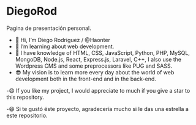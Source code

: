 # DiegoRod
Pagina de presentación personal.

- 👋 Hi, I’m Diego Rodriguez / @Haonter
- 👀 I’m learning about web development.
- 🧠 I have knowledge of HTML, CSS, JavaScript, Python, PHP, MySQL, MongoDB, Node.js, React, Express.js, Laravel, C++, I also use the Wordpress CMS and some preprocessors like PUG and SASS.
- 😎 My vision is to learn more every day about the world of web development both in the front-end and in the back-end.


-😄 If you like my project, I would appreciate to much if you give a star to this repository.

-😄 Si te gustó éste proyecto, agradecería mucho si le das una estrella a este repositorio.
